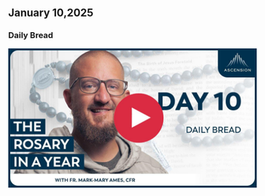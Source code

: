 ## January 10,2025 ##

### Daily Bread ###

[![Daily Bread](https://raw.githubusercontent.com/linusjf/RIAY/main/January/jpgs/Day010.jpg)](https://youtu.be/5j0Q_eP-ec0 "Daily Bread")
